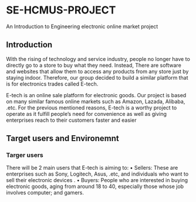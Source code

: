# SE-HCMUS-PROJECT
An Introduction to Engineering electronic online market project

## Introduction
With the rising of technology and service industry, people no longer have to directly go to a store to buy what
they need. Instead, There are software and websites that allow them to access any products from any store
just by staying indoor. Therefore, our group decided to build a similar platform that is for electronics trades
called E-tech.

E-tech is an online sale platform for electronic goods. Our project is based on many similar famous online
markets such as Amazon, Lazada, Alibaba, .etc. For the previous mentioned reasons, E-tech is a worthy
project to operate as it fulfill people’s need for convenience as well as giving enterprises reach to their
customers faster and easier

## Target users and Environemnt
### Targer users
There will be 2 main users that E-tech is aiming to:
• Sellers: These are enterprises such as Sony, Logitech, Asus, .etc, and individuals who want to sell their
electronic devices .
• Buyers: People who are interested in buying electronic goods, aging from around 18 to 40, especially
those whose job involves computer; and gamers.
